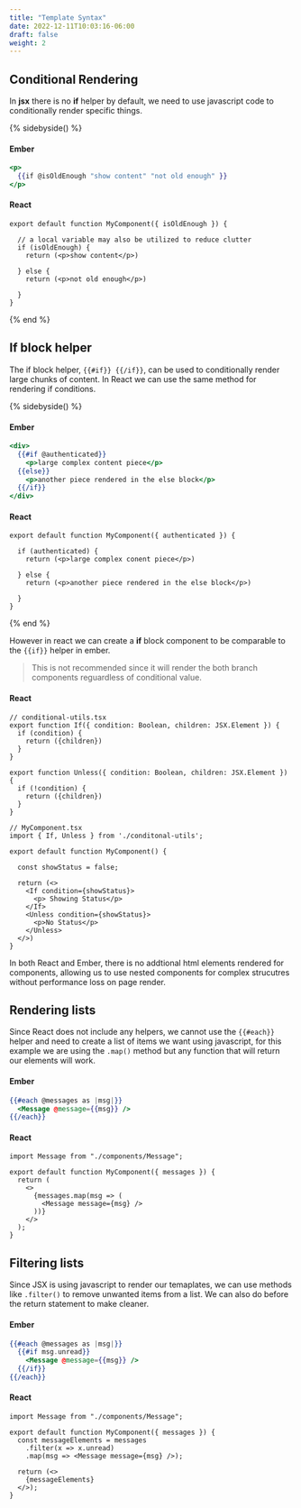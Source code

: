 ```yaml
---
title: "Template Syntax"
date: 2022-12-11T10:03:16-06:00
draft: false
weight: 2
---
```


## Conditional Rendering
In **jsx** there is no **if** helper by default, we need to use javascript code to conditionally render specific things.


{% sidebyside() %}
<div>

#### Ember
```hbs
<p>
  {{if @isOldEnough "show content" "not old enough" }}
</p>
```
</div><div>

#### React
```tsx
export default function MyComponent({ isOldEnough }) {

  // a local variable may also be utilized to reduce clutter
  if (isOldEnough) {
    return (<p>show content</p>)
  
  } else {
    return (<p>not old enough</p>)

  }
}
```
</div>
{% end %}


## If block helper
The if block helper, `{{#if}} {{/if}}`, can be used to conditionally render large chunks of content.
In React we can use the same method for rendering if conditions.

{% sidebyside() %}
<div>

#### Ember
```hbs
<div>
  {{#if @authenticated}}
    <p>large complex content piece</p>
  {{else}}
    <p>another piece rendered in the else block</p>
  {{/if}}
</div>
```
</div><div>

#### React
```tsx
export default function MyComponent({ authenticated }) {

  if (authenticated) {
    return (<p>large complex conent piece</p>)
    
  } else {
    return (<p>another piece rendered in the else block</p>)

  }
}
```
</div>
{% end %}


However in react we can create a **if** block component to be comparable to the `{{if}}` helper in ember.
> This is not recommended since it will render the both branch components reguardless of conditional value.


#### React
```tsx
// conditional-utils.tsx
export function If({ condition: Boolean, children: JSX.Element }) {
  if (condition) {
    return ({children})
  }
}

export function Unless({ condition: Boolean, children: JSX.Element }) {
  if (!condition) {
    return ({children})
  }
}
```


```tsx
// MyComponent.tsx
import { If, Unless } from './conditonal-utils';

export default function MyComponent() {

  const showStatus = false;

  return (<>
    <If condition={showStatus}>
      <p> Showing Status</p>
    </If>
    <Unless condition={showStatus}>
      <p>No Status</p>
    </Unless>
  </>)
}
```


In both React and Ember, there is no addtional html elements rendered for components,
allowing us to use nested components for complex strucutres without performance loss on page render.



## Rendering lists
Since React does not include any helpers, we cannot use the `{{#each}}` helper and need to create a list of items we
want using javascript, for this example we are using the `.map()` method but any function that will return our elements will work.

<div class="lg:flex justify-around lg:space-x-8">

<div class="lg:w-1/2 ember">

#### Ember
```hbs
{{#each @messages as |msg|}}
  <Message @message={{msg}} />
{{/each}}
```

</div>
<div class="lg:w-1/2 react">

#### React
```tsx
import Message from "./components/Message";

export default function MyComponent({ messages }) {
  return (
    <>
      {messages.map(msg => (
        <Message message={msg} />
      ))}
    </>
  );
}
```
</div>
</div>

## Filtering lists
Since JSX is using javascript to render our temaplates, we can use methods like `.filter()` to remove unwanted items from a list.
We can also do before the return statement to make cleaner.

<div class="lg:flex justify-around lg:space-x-8">

<div class="lg:w-1/2 ember">

#### Ember
```hbs
{{#each @messages as |msg|}}
  {{#if msg.unread}}
    <Message @message={{msg}} />
  {{/if}}
{{/each}}
```

</div>
<div class="react lg:w-1/2">

#### React
```tsx
import Message from "./components/Message";

export default function MyComponent({ messages }) {
  const messageElements = messages
    .filter(x => x.unread)
    .map(msg => <Message message={msg} />);

  return (<>
    {messageElements}
  </>);
}
```
</div>
</div>
